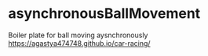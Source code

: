 # asynchronousBallMovement
Boiler plate for ball moving aysnchronously
https://agastya474748.github.io/car-racing/
